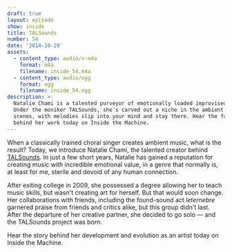 ```yaml
---
draft: true
layout: episode
show: inside
title: TALSounds
number: 54
date: '2014-10-29'
assets:
  - content_type: audio/x-m4a
    format: m4a
    filename: inside_54.m4a
  - content_type: audio/ogg
    format: ogg
    filename: inside_54.ogg
description: >-
  Natalie Chami is a talented purveyor of emotionally loaded improvised music.
  Under the moniker TALSounds, she's carved out a niche in the ambient and drone
  scenes, with melodies slip into your mind and stay there. Hear the full story
  behind her work today on Inside the Machine.
---
```

When a classically trained choral singer creates ambient music, what is the result? Today, we introduce Natalie Chami, the talented creator behind [TALSounds](http://talsounds.com). In just a few short years, Natalie has gained a reputation for creating music with incredible emotional value, in a genre that normally is, at least for me, sterile and devoid of any human connection.

After exiting college in 2009, she possessed a degree allowing her to teach music skills, but wasn't creating art for herself. But that would soon change. Her collaborations with friends, including the found-sound act *leternebre* garnered praise from friends and critics alike, but this group didn't last. After the departure of her creative partner, she decided to go solo &mdash; and the TALSounds project was born.

Hear the story behind her development and evolution as an artist today on Inside the Machine.